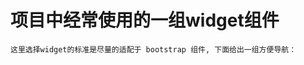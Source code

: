 项目中经常使用的一组widget组件
=====================================
	这里选择widget的标准是尽量的适配于 bootstrap 组件, 下面给出一组方便导航：

	
